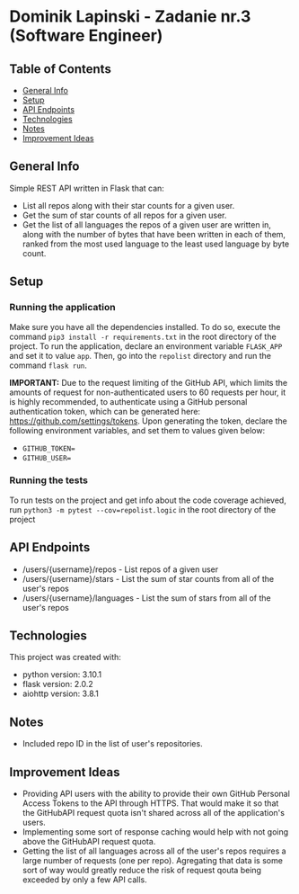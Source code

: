 # Dominik Lapinski - Zadanie nr.3 (Software Engineer)

## Table of Contents
* [General Info](#general-info)
* [Setup](#setup)
* [API Endpoints](#api-endpoints)
* [Technologies](#technologies)
* [Notes](#notes)
* [Improvement Ideas](#improvement-ideas)

## General Info
Simple REST API written in Flask that can:
* List all repos along with their star counts for a given user.
* Get the sum of star counts of all repos for a given user.
* Get the list of all languages the repos of a given user are written in, along with the number of bytes that have been written in each of them, ranked from the most used language to the least used language by byte count.

## Setup

### Running the application
Make sure you have all the dependencies installed. To do so, execute the command `pip3 install -r requirements.txt` in the root directory of the project. To run the application, declare an environment variable `FLASK_APP` and set it to value `app`. Then, go into the `repolist` directory and run the command `flask run`.

**IMPORTANT:**
Due to the request limiting of the GitHub API, which limits the amounts of request for non-authenticated users to 60 requests per hour, it is highly recommended, to authenticate using a GitHub personal authentication token, which can be generated here: https://github.com/settings/tokens.
Upon generating the token, declare the following environment variables, and set them to values given below:
  - `GITHUB_TOKEN=`
  - `GITHUB_USER=`

### Running the tests
To run tests on the project and get info about the code coverage achieved, run `python3 -m pytest --cov=repolist.logic` in the root directory of the project

## API Endpoints
* /users/{username}/repos - List repos of a given user
* /users/{username}/stars - List the sum of star counts from all of the user's repos
* /users/{username}/languages - List the sum of stars from all of the user's repos

## Technologies
This project was created with:
* python version: 3.10.1
* flask version: 2.0.2
* aiohttp version: 3.8.1

## Notes

* Included repo ID in the list of user's repositories.

## Improvement Ideas

* Providing API users with the ability to provide their own GitHub Personal Access Tokens to the API through HTTPS. That would make it so that the GitHubAPI request quota isn't shared across all of the application's users.
* Implementing some sort of response caching would help with not going above the GitHubAPI request quota.
* Getting the list of all languages across all of the user's repos requires a large number of requests (one per repo). Agregating that data is some sort of way would greatly reduce the risk of request qouta being exceeded by only a few API calls.